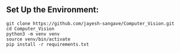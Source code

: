 ## Set Up the Environment:

```
git clone https://github.com/jayesh-sangave/Computer_Vision.git
cd Computer_Vision
python3 -m venv venv
source venv/bin/activate
pip install -r requirements.txt
```
